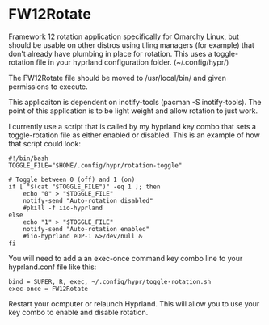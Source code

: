 # FW12Rotate
Framework 12 rotation application specifically for Omarchy Linux, but should be usable on other distros using tiling managers (for example) that don't already have plumbing in place for rotation. This uses a toggle-rotation file in your hyprland configuration folder. (~/.config/hypr/) 

The FW12Rotate file should be moved to /usr/local/bin/ and given permissions to execute. 

This applicaiton is dependent on inotify-tools (pacman -S inotify-tools). The point of this application is to be light weight and allow rotation to just work. 

I currently use a script that is called by my hyprland key combo that sets a toggle-rotation file as either enabled or disabled. 
This is an example of how that script could look: 
```
#!/bin/bash
TOGGLE_FILE="$HOME/.config/hypr/rotation-toggle"

# Toggle between 0 (off) and 1 (on)
if [ "$(cat "$TOGGLE_FILE")" -eq 1 ]; then
    echo "0" > "$TOGGLE_FILE"
    notify-send "Auto-rotation disabled"
    #pkill -f iio-hyprland
else
    echo "1" > "$TOGGLE_FILE"
    notify-send "Auto-rotation enabled"
    #iio-hyprland eDP-1 &>/dev/null &
fi
```

You will need to add a an exec-once command key combo line to your hyprland.conf file like this: 

```
bind = SUPER, R, exec, ~/.config/hypr/toggle-rotation.sh
exec-once = FW12Rotate
```
Restart your ocmputer or relaunch Hyprland. This will allow you to use your key combo to enable and disable rotation. 
